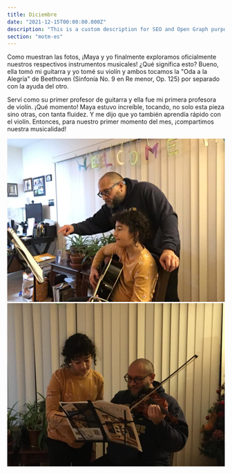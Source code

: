 ```yaml
---
title: Diciembre
date: "2021-12-15T00:00:00.000Z"
description: "This is a custom description for SEO and Open Graph purposes, rather than the default generated excerpt. Simply add a description field to the frontmatter."
section: "motm-es"
---
```


Como muestran las fotos, ¡Maya y yo finalmente exploramos oficialmente nuestros respectivos instrumentos musicales! ¿Qué significa esto? Bueno, ella tomó mi guitarra y yo tomé su violín y ambos tocamos la "Oda a la Alegría" de Beethoven (Sinfonía No. 9 en Re menor, Op. 125) por separado con la ayuda del otro.

Serví como su primer profesor de guitarra y ella fue mi primera profesora de violín. ¡Qué momento! Maya estuvo increíble, tocando, no solo esta pieza sino otras, con tanta fluidez. Y me dijo que yo también aprendía rápido con el violín. Entonces, para nuestro primer momento del mes, ¡compartimos nuestra musicalidad!

![Carlos&Maya](../images/dec21.jpeg)
![Carlos&Maya](../images/dec21-2.jpeg)

